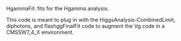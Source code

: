HgammaFit: fits for the Hgamma analysis.

This code is meant to plug in with the HiggsAnalysis-CombinedLimit, diphotons, and flashggFinalFit code to augment the Vg code in a CMSSW7\_4\_X environment.
